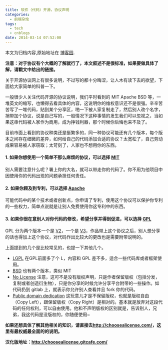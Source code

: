 ```yaml
---
title: 软件（代码）开源，协议声明
categories:
  - 前端杂烩
tags:
  - tech
  - cnblogs
date: 2014-03-14 07:52:00
---
```


<div class="history-article">本文为归档内容,原始地址在 <a href="http://www.cnblogs.com/hustskyking/archive/2014/03/14/open-source.html" target="_blank">博客园</a>.</div>

<p><strong>注意：对于协议有个大概的了解就行了，本文叙述不是很标准，如果要做具体了解，请戳文中给出的链接。</strong></p>
<p>关于开源协议网上有很多说明，不过写的都十分晦涩，让人木有读下去的欲望，下面给大家简单的科普一下。</p>
<p>一般很少人关注代码开源的协议说明，我们平时看到的 MIT Apache BSD 等，一堆英文的缩写，也懒得去看具体的内容，这说明你的维权意识还不是很强。辛辛苦苦写了一堆代码，贴到某个分享区，啪一下被人家复制走了，然后别人改个名字，捎带加个协议，说是自己写的，一般情况下这种事情的发生我们可以忽视之，当如果这串代码被人家作为商用，成为挣钱利器，那个时候你后悔也来不及了。</p>
<p>目前市面上看到的协议种类还是挺繁多的，同一种协议可能还有几个版本，每个版本之间存在细微的差异，如何给自己的代码添加合适的协议？太宽松了，自己劳动成果容易被人家窃取；太苛刻了，人家也不想用你的东西。</p>
<h4>1. 如果你想使用一个简单不那么麻烦的协议，可以选择 <strong><a href="http://choosealicense.com/licenses/mit/" target="_blank">MIT</a></strong></h4>
<p>别人需要注意什么呢？署上你的大名，就可以带走你的代码了。你不用为他项目中因使用你的代码出现的问题承担任何责任。</p>
<h4>2. 如果你顾及到专利，可以选择 <strong><a href="http://choosealicense.com/licenses/apache/" target="_blank">Apache</a></strong></h4>
<p>可能代码中的某个技术或者创新点，你申请了专利，使用这个协议可以保护你专利的一些权力，简单点说就是让别人免费使用你这专利中的东西。</p>
<h4>3. 如果你很在意别人对你代码的修改，希望分享并得到促进，可以选择 <strong><a href="http://choosealicense.com/licenses/gpl-v2/" target="_blank">GPL</a></strong></h4>
<p>GPL 分为两个版本一个是 <a href="http://choosealicense.com/licenses/gpl-v2/" target="_blank">V2</a>，一个是 <a href="http://choosealicense.com/licenses/gpl-v3/" target="_blank">V3</a>，作品带上这个协议之后，别人想分享的话也得加上这个协议，对代码作出比较大的更改也是需要附带说明的。</p>
<p>上面提到的几个是比较常见的，也提一下其他几个。</p>
<ul>
<li><a href="http://choosealicense.com/licenses/lgpl-v2.1/" target="_blank">LGPL</a> 在GPL前面多了个 L，内容和 GPL 差不多，适合一些代码库或者框架使用。</li>
<li><a href="http://choosealicense.com/licenses/bsd/" target="_blank">BSD</a> 也有两个版本，类似 MIT</li>
<li><a href="http://choosealicense.com/licenses/no-license/" target="_blank">No License</a> 注意，这可不是没有版权声明，只是作者保留版权（包括分发，复制或者创造衍生物），只是你分享的时候允许分享平台附带的一些操作。如代码扔到 gitlab 上，就表示你允许别人查看并且 fork 你的代码。</li>
<li><a href="http://choosealicense.com/licenses/unlicense/" target="_blank">Public domain dedication</a> 这玩意儿才是不保留版权，也就是版权自由（Copy Left），跟保留版权（Copy Right）是相对的。基本就是放弃对这段代码的任何权利，可以自由使用。他和不声明版权的区别就是，告诉别人，兄弟，我这代码是没版权的，你随便使用~</li>
</ul>
<p><strong>如果还想具体了解其他相关的知识，请直接去<a href="http://choosealicense.com/" target="_blank">http://choosealicense.com/</a>，这里有最权威最全面的的说明。</strong></p>
<p><strong>汉化版地址：<a href="http://choosealicense.gitcafe.com/" target="_blank">http://choosealicense.gitcafe.com/</a></strong></p>



